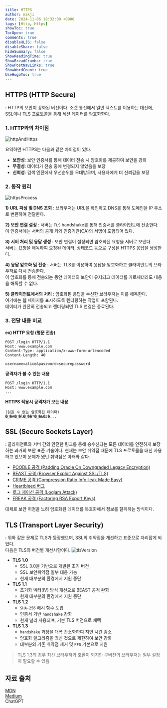 ```yaml
---
title: HTTPS
author: nakji
date: 2024-11-06 18:32:00 +0900
tags: [Http, Https]
showToc: true
TocOpen: true
comments: true
disableHLJS: false
disableShare: false
hideSummary: false
ShowReadingTime: true
ShowBreadCrumbs: true
ShowPostNavLinks: true
ShowWordCount: true
UseHugoToc: true
---
```


## HTTPS (HTTP Secure)
: HTTP의 보안이 강화된 버전이다. 소켓 통신에서 일반 텍스트를 이용하는 대신에, SSL이나 TLS 프로토콜을 통해 세션 데이터를 암호화한다.

### 1. HTTP와의 차이점
![httpAndHttps](https://yuuuuuuyu.github.io/images/2024/https0.png)

요약하면 HTTPS는 다음과 같은 차이점이 있다.
- **보안성**: 보안 인증서를 통해 데이터 전송 시 암호화를 제공하여 보안을 강화
- **무결성**: 데이터가 전송 중에 변경되지 않았음을 보장
- **신뢰성**: 검색 엔진에서 우선순위를 우대받으며, 사용자에게 더 신뢰감을 보장

### 2. 동작 원리
![httpsProcess](https://yuuuuuuyu.github.io/images/2024/https1.png)

**1) URL 파싱 및 DNS 조회**
: 브라우저는 URL을 확인하고 DNS를 통해 도메인을 IP 주소로 변환하여 전달한다.

**2) 보안 연결 설정**
: 서버는 `TLS` handshake를 통해 인증서를 클라이언트에 전송한다.      
이 인증서에는 서버의 공개 키와 인증기관(CA)의 서명이 포함되어 있다.

**3) 서버 처리 및 응답 생성**
: 보안 연결이 설정되면 암호화된 요청을 서버로 보낸다.   
서버는 요청을 해독하여 요청된 데이터, 상태코드 등으로 구성된 HTTPS 응답을 생성한다.

**4) 응답 암호화 및 전송**
: 서버는 TLS를 이용하여 응답을 암호화하고 클라이언트의 브라우저로 다시 전송한다.    
이 암호화를 통해 전송되는 동안 데이터의 보안이 유지되고 데이터를 가로채더라도 내용을 해독할 수 없다.

**5) 클라이언트에서의 처리**
: 암호화된 응답을 수신한 브라우저는 이를 해독한다.  
여기에는 웹 페이지를 표시하도록 렌더링하는 작업이 포함된다.     
데이터가 완전히 전송되고 렌더링되면 TLS 연결은 종료된다.

### 3. 전달 내용 비교
**ex) HTTP 요청 (평문 전송)**

```
POST /login HTTP/1.1
Host: www.example.com
Content-Type: application/x-www-form-urlencoded
Content-Length: 40

username=alice&password=securepassword
```

**공격자가 볼 수 있는 내용**

```
POST /login HTTP/1.1
Host: www.example.com
...
```

**HTTPS 적용시 공격자가 보는 내용**

```
(읽을 수 없는 암호화된 데이터)
��#��l���*��E�J�...
```


## SSL (Secure Sockets Layer)
: 클라이언트와 서버 간의 안전한 링크를 통해 송수신되는 모든 데이터를 안전하게 보장하는 과거의 보안 표준 기술이다. 현재는 보안 취약점 때문에 TLS 프로토콜을 대신 사용하고 있으며 문제가 됐던 취약점은 아래와 같다.

- <a href="https://ko.wikipedia.org/wiki/POODLE" target="_blank">POODLE 공격 (Padding Oracle On Downgraded Legacy Encryption)</a>
- <a href="https://docs.digicert.com/ko/certcentral/certificate-tools/discovery-user-guide/tls-ssl-endpoint-vulnerabilities/beast.html" target="_blank">BEAST 공격 (Browser Exploit Against SSL/TLS)</a>
- <a href="https://ko.wikipedia.org/wiki/CRIME" target="_blank">CRIME 공격 (Compression Ratio Info-leak Made Easy)</a>
- <a href="https://ko.wikipedia.org/wiki/%ED%95%98%ED%8A%B8%EB%B8%94%EB%A6%AC%EB%93%9C" target="_blank">Heartbleed 버그</a>
- <a href="https://access.redhat.com/ko/articles/1480443" target="_blank">로그 제이션 공격 (Logjam Attack)</a>
- <a href="https://ko.wikipedia.org/wiki/FREAK" target="_blank">FREAK 공격 (Factoring RSA Export Keys)</a>

대체로 보안 허점을 노려 암호화된 데이터를 복호화해서 정보를 탈취하는 방식이다.

## TLS (Transport Layer Security)
: 위와 같은 문제로 TLS가 등장했으며, SSL의 취약점을 개선하고 표준으로 자리잡게 되었다.  
다음은 TLS의 버전별 개선사항이다.
![tlsVersion](https://yuuuuuuyu.github.io/images/2024/https2.png)

- **TLS 1.0**
    - SSL 3.0을 기반으로 개발된 초기 버전
    - SSL 보안취약점 일부 대응 가능
    - 현재 대부분의 환경에서 지원 중단
- **TLS 1.1**
    - 초기화 벡터(IV) 방식 개선으로 BEAST 공격 완화
    - 현재 대부분의 환경에서 지원 중단
- **TLS 1.2**
    - `SHA-256` 해시 함수 도입
    - 인증서 기반 `handshake` 강화
    - 현재 널리 사용되며, 기본 TLS 버전으로 채택
- **TLS 1.3**
    - `handshake` 과정을 대폭 간소화하여 지연 시간 감소
    - 암호화 알고리즘을 최신 것으로 제한하여 보안 강화
    - 대부분의 기존 취약점 제거 및 `PFS` 기본으로 지원

> TLS 1.3의 경우 최신 브라우저와 호환이 되지만 구버전의 브라우저는 일부 설정이 필요할 수 있음


## 자료 출처
[MDN](https://developer.mozilla.org/ko/docs/Glossary/HTTPS)     
[Medium](https://www.devskillbuilder.com/end-to-end-process-of-https-requests-and-responses-32a1f2c9868e)   
ChatGPT
